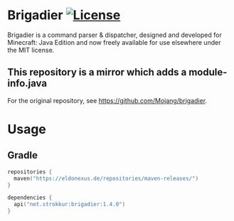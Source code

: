# Brigadier [![License](https://img.shields.io/github/license/Mojang/brigadier.svg)](https://github.com/Mojang/brigadier/blob/master/LICENSE)

Brigadier is a command parser & dispatcher, designed and developed for Minecraft: Java Edition and now freely available for use elsewhere under the MIT license.

## This repository is a mirror **which adds a module-info.java**
For the original repository, see https://github.com/Mojang/brigadier.

# Usage

## Gradle
```kts
repositories {
  maven("https://eldonexus.de/repositories/maven-releases/")
}

dependencies {
  api("net.strokkur:brigadier:1.4.0")
}
```
